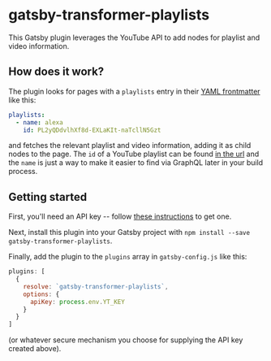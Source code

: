 # gatsby-transformer-playlists

This Gatsby plugin leverages the YouTube API to add nodes for playlist and video information.

## How does it work?

The plugin looks for pages with a `playlists` entry in their [YAML frontmatter](https://www.gatsbyjs.org/docs/mdx/markdown-syntax/#frontmatter) like this:

```yaml
playlists:
  - name: alexa
    id: PL2yQDdvlhXf8d-EXLaKIt-naTcllN5Gzt
```

and fetches the relevant playlist and video information, adding it as child nodes to the page.  The `id` of a YouTube playlist can be found [in the url](https://www.youtube.com/playlist?list=PL2yQDdvlhXf8d-EXLaKIt-naTcllN5Gzt) and the `name` is just a way to make it easier to find via GraphQL later in your build process.

## Getting started

First, you'll need an API key -- follow [these instructions](https://developers.google.com/youtube/v3/getting-started) to get one.

Next, install this plugin into your Gatsby project with `npm install --save gatsby-transformer-playlists`.

Finally, add the plugin to the `plugins` array in `gatsby-config.js` like this:

```js
plugins: [
  {
    resolve: `gatsby-transformer-playlists`,
    options: {
      apiKey: process.env.YT_KEY
    }
  }
]
```

(or whatever secure mechanism you choose for supplying the API key created above).
